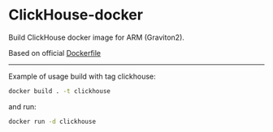 # ClickHouse-docker

Build ClickHouse docker image for ARM (Graviton2).

Based on official [Dockerfile](https://github.com/ClickHouse/ClickHouse/tree/master/docker/server)

--- 

Example of usage build with tag clickhouse:
```sh 
docker build . -t clickhouse
```

and run:
```sh
docker run -d clickhouse
```